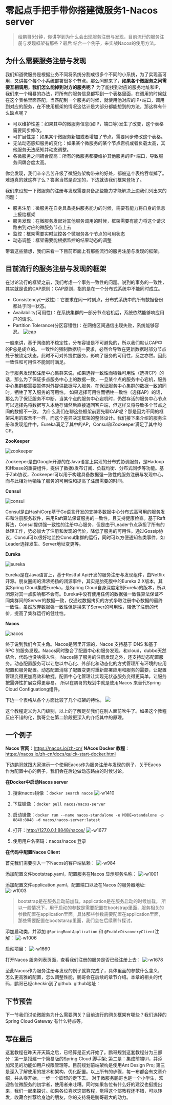 # 零起点手把手带你搭建微服务1-Nacos server
> 给鹏哥5分钟，你讲学到为什么会出现服务注册与发现，目前流行的服务注册与发现框架有那些？最后 结合一个例子，来实战Nacos的使用方法。

## 为什么需要服务注册与发现

我们知道微服务是根据业务不同将系统分割成很多个不同的小系统，为了实现高可用，又讲每个每个小系统部署很多个节点。那么问题来了，**如果各个微服务之间需要互相调用，我们怎么能掉到对方的服务呢？** 
为了能找到对应的服务地址和IP，我们来一个粗暴的办法，将所有的服务信息都写到一个表格里面，在调用的时候就在这个表格里面匹配，当匹配到一个服务的时候，就使用他对应的IP+端口，调用到对应的服务，在不使用框架的情况这估计是大部分都能想到的方法，那这样有什么缺点呢？
* 可以维护性差：如果其中的微服务信息(如IP，端口等)发生了改变，这个表格需要同步修改。
* 可扩展性差：如果某个微服务新加或者增加了节点，需要同步修改这个表格。
* 无法动态感知服务的变化：如果某个微服务的某个节点宕机或者负载太高，其他服务无法感知并动态调整。
* 各微服务之间耦合度高：所有的微服务都要维护其他服务的IP+端口，导致服务间耦合度太高。

你会发现，我们辛辛苦苦升级了微服务架构带来的好处，都被这个表格吞噬掉了。难道真的就这样了么？答案当然是否定的，下边就该我们框架登场了。

我们来设想一下微服务的注册与发现需要具备那些能力才能解决上边我们列出来的问题：
* 服务注册：微服务在自身具备提供服务能力的时候，需要有能力将自身的信息上报给框架
* 服务发现：在微服务发起对其他服务调用的时候，框架需要有能力将这个请求路由到对应的微服务节点上去
* 监控：框架需要实时监控各个微服务各个节点的可用状态
* 动态调整：框架需要能根据监控的结果动态的调整

带着这些猜想，我们来看一下目前市面上有那些流行的服务注册与发现的框架。

## 目前流行的服务注册与发现的框架

在讨论流行的框架之前，我们考虑一个事务一致性的问题。说到的事务的一致性，其实就是说的CAP原则：CAP原则，指的是在一个分布式系统中不能同时成立。
* Consistency(一致性)：它要求在同一时刻点，分布式系统中的所有数据备份都处于同一状态。
* Availability(可用性)：在系统集群的一部分节点宕机后，系统依然能够响应用户的请求。
* Partition Tolerance(分区容错性)：在网络区间通信出现失败，系统能够容忍。
![cap](media/15934191790802/cap.png)

一般来讲，基于网络的不稳定性，分布容错是不可避免的，所以我们默认CAP中的P总是成立的。
一致性的强制数据统一要求，必然会导致在更新数据时部分节点处于被锁定状态，此时不可对外提供服务，影响了服务的可用性，反之亦然。因此一致性和可用性不能同时满足。

对于服务发现和注册中心集群来说，如果选择一致性而牺牲可用性（选择CP）的话，那么为了保证多点服务中心上的数据一致，一旦某个点的服务中心宕机，服务中心集群都需要暂停对外提供数据写入服务。在保证服务中心集群的数据一致的同时，牺牲了写入服务的可用性。 如果选择可用性而牺牲一致性（选择AP）的话，那么为了保证服务不中断，当某个点的服务中心宕机时，仍然存活的服务中心节点可以选择先将数据写入本地存储然后直接返回客户端，但这样又将导致多个节点之间的数据不一致。
为什么我们在聊这些框架前要先聊CAP呢？那是因为不同的框架采用的取舍不一样，而这个差异决定框架的整体设计。我们接下来介绍的服务注册和发现组件中，Eureka满足了其中的AP，Consul和Zookeeper满足了其中的CP。

**ZooKeeper**

![zookeeper](https://i.loli.net/2020/06/29/5MjxRgf3rNqVueX.jpg)


Zookeeper是由Google开源的在Java语言上实现的分布式协调服务，是Hadoop和Hbase的重要组件，提供了数据/发布订阅、负载均衡、分布式同步等功能。基于Zab协议，Zookeeper可以用于构建具备数据强一致性的服务注册与发现中心，而与此相对地牺牲了服务的可用性和提高了注册需要的时间。

**Consul**

![consul](https://i.loli.net/2020/06/29/zaEodsgGNZcvpOr.png)


Consul是由HashiCorp基于Go语言开发的支持多数据中心分布式高可用的服务发布和注册服务软件，采用Raft算法保证服务的一致性，且支持健康检查。基于Raft算法，Consul提供强一致性的注册中心服务，但是由于Leader节点承担了所有的处理工作，势必加大了注册和发现的代价，降低了服务的可用性。通过Gossip协议，Consul可以很好地监控Consul集群的运行，同时可以方便通知各类事件，如Leader选择发生、Server地址变更等。

**Eureka**

![eureka](media/15934191790802/eureka.png)


Eureka是在Java语言上，基于Restful Api开发的服务注册与发现组件，由Netflix开源。朋友圈闹的沸沸扬扬的闭源事件，其实是胎死腹中的Eureka 2.X版本，其实Spring Cloud集成Eureka，是Spring Cloud自身深度定制Eureka的版本，所以闭源对其一点影响都不会有。Eureka中没有使用任何的数据强一致性算法保证不同集群间的Server的数据一致，仅通过数据拷贝的方式争取注册中心数据的最终一致性，虽然放弃数据强一致性但是换来了Server的可用性，降低了注册的代价，提高了集群运行的健壮性。

**Nacos**

![nacos](https://i.loli.net/2020/06/29/SZpgDlxWPuev2ya.png)


终于说到我们今天主角。Nacos是阿里开源的，Nacos 支持基于 DNS 和基于 RPC 的服务发现。Nacos同时整合了配置中心和服务发现，和cloud，dubbo天然结合，代码也没啥侵入性。
Nacos除了服务的注册发现之外，还支持动态配置服务。动态配置服务可以让您以中心化、外部化和动态化的方式管理所有环境的应用配置和服务配置。动态配置消除了配置变更时重新部署应用和服务的需要，让配置管理变得更加高效和敏捷。配置中心化管理让实现无状态服务变得更简单，让服务按需弹性扩展变得更容易。
所以在鹏哥的规划中就是使用Nacos 来替代Spring Cloud Configuationg组件。

下边一个表格从各个方面比较了几个框架的特性。
![](media/15934191790802/15934238899458.jpg)

这个教程定义为入门级别，以上的了解足矣我们在别人面前吹牛了。如果这个教程反应不错的化，鹏哥会在第二阶段更深入的介绍其中的原理。

## 一个例子

**Nacos 官网**：https://nacos.io/zh-cn/
**NAcos Docker 教程**：https://nacos.io/zh-cn/docs/quick-start-docker.html

下边鹏哥就跟大家演示一个使用Eacos作为服务注册与发现的例子，关于Eacos 作为配置中心的例子，我们会在后边做动态路由的时候讨论。

**在Docker中启动Nacos server**
1. 搜索nacos镜像 ：`docker search nacos`
    ![-w1410](https://i.loli.net/2020/06/29/vNYLhRA43go8tuH.jpg)

1. 下载镜像 ：`docker pull nacos/nacos-server`
2. 启动镜像：`docker run --name nacos-standalone -e MODE=standalone -p 8848:8848 -d nacos/nacos-server:latest`
3. 打开：http://127.0.0.1:8848/nacos/
![-w1677](https://i.loli.net/2020/06/29/pBu9KNyj5Lc2orF.jpg)
1. 使用用户名密码：nacos/nacos  登录

**在代码中配置Nacos Client**

首先我们需要引入一下Nacos的客户端依赖：
![-w984](media/15934191790802/15934302242227.jpg)

添加配置文件bootstrap.yaml，配置服务在Nacos 显示服务名称：
![-w1001](media/15934191790802/15934302706780.jpg)

添加配置文件application.yaml，配置端口以及在Nacos 的服务器地址:
![-w1003](media/15934191790802/15934303069216.jpg)

> bootstrap是在服务启动前加载，application是在服务启动的时候加载。 所以一般情况下，用于启动的参数是需要配置在bootstrap里面，服务相关的参数配置在application里面。具体那些参数需要配置在application里面，那些需要配置在bootstarap里面，我们会在后续章节探讨。


添加启动类，并添加 `@SpringBootApplication` 和 `@EnableDiscoveryClient`注解：
![-w1006](https://i.loli.net/2020/06/29/GyPh3SOfCzb6wtn.jpg)

启动项目：
![-w1660](https://i.loli.net/2020/06/29/FmuRncXrx6MtNEV.jpg)

打开Nacos 服务列表页面，查看我们注册的服务是否已经注册上去：
![-w1678](media/15934191790802/15934304040106.jpg)

至此Nacos作为服务注册与发现的例子就算完成了，具体里面的参数什么含义，怎么更高雅的配置，怎么调整性能，鹏哥会在后续的章节介绍。本章的相关的代码，鹏哥已经checkin到了github.
github地址：

## 下节预告
下一节我们讨论微服务为什么需要网关？目前流行的网关框架有哪些？我们选择的Spring Cloud Gateway 有什么特点等。

## 写在最后
这套教程在昨天开天篇之后，已经算是正式开始了。鹏哥规划这套教程分为三部分：第一是搭建一个简易版的Spring Cloud 脚手架; 第二是：集成前端UI，并添加常见的功能如用户权限管理等。目前规划前端架构是使用Ant Design Pro; 第三是深入了解使用的技术和架构，优化配置。以上所有的步骤，每一布都会有文章介绍，并从零开始，一步一个脚印的走下去。
对于微服务鹏哥也是一个小学生，欢迎各位微服务的初学者，使用者来吐糟。同时如果各位有什么好的建议也挺提出来，我们一起来探讨。如果各位喜欢这部教程，觉得这个部教程还不错，可以转发，收藏会推荐给身边的朋友，你的支持将是鹏哥最大的动力。
